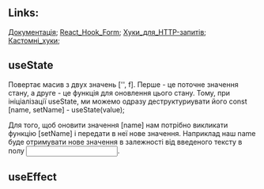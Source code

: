 ## Links:

[Документація](https://ru.reactjs.org/docs/hooks-intro.html);
[React_Hook_Form](https://react-hook-form.com/);
[Хуки_для_HTTP-запитів](https://github.com/tannerlinsley/react-query);
[Кастомні_хуки](https://github.com/streamich/react-use);

## useState

Повертає масив з двух значень ['', f]. Перше - це поточне значення стану, а
друге - це функція для оновлення цього стану. Тому, при ініціалізації useState,
ми можемо одразу деструктуриувати його const [name, setName] - useState(value);

Для того, щоб оновити значення [name] нам потрібно викликати функцію [setName] і
передати в неї нове значення. Наприклад наш name буде отримувати нове значення в
залежності від введеного тексту в полу <input>.

<!-- const handleNameChange = event => {
  setName(event.target.value);
} -->

## useEffect
